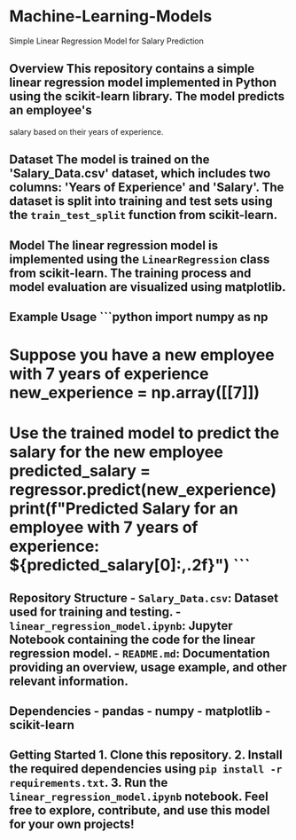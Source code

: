 # Machine-Learning-Models
 Simple Linear Regression Model for Salary Prediction 
 ## Overview  This repository contains a simple linear regression model implemented in Python using the scikit-learn library. The model predicts an employee's 
  salary based on their years of experience. 
 ## Dataset  The model is trained on the 'Salary_Data.csv' dataset, which includes two columns: 'Years of Experience' and 'Salary'. The dataset is split into training and test sets using the `train_test_split` function from scikit-learn. 
 ## Model  The linear regression model is implemented using the `LinearRegression` class from scikit-learn. The training process and model evaluation are visualized using matplotlib.  
 ## Example Usage  ```python import numpy as np  
 # Suppose you have a new employee with 7 years of experience new_experience = np.array([[7]]) 
 # Use the trained model to predict the salary for the new employee predicted_salary = regressor.predict(new_experience)  print(f"Predicted Salary for an employee with 7 years of experience: ${predicted_salary[0]:,.2f}") ``` 
 ## Repository Structure  - `Salary_Data.csv`: Dataset used for training and testing. - `linear_regression_model.ipynb`: Jupyter Notebook containing the code for the linear regression model. - `README.md`: Documentation providing an overview, usage example, and other relevant information.  
 ## Dependencies  - pandas - numpy - matplotlib - scikit-learn  
 ## Getting Started  1. Clone this repository. 2. Install the required dependencies using `pip install -r requirements.txt`. 3. Run the `linear_regression_model.ipynb` notebook.  Feel free to explore, contribute, and use this model for your own projects!  
